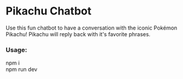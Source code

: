 # Pikachu Chatbot

Use this fun chatbot to have a conversation with the iconic Pokémon Pikachu! Pikachu will reply back with it's favorite phrases.

### Usage:
npm i <br/>
npm run dev
